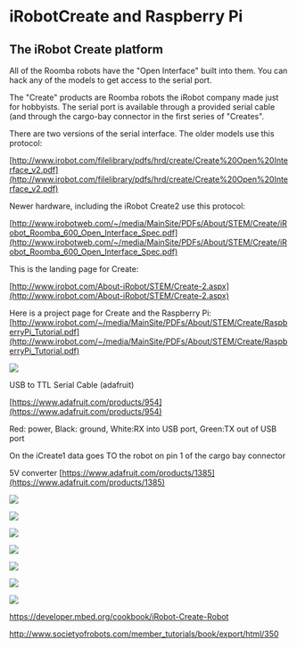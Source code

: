 # iRobotCreate and Raspberry Pi

## The iRobot Create platform ##

All of the Roomba robots have the "Open Interface" built into them. You can hack any of the models to get access to the
serial port.

The "Create" products are Roomba robots the iRobot company made just for hobbyists. The serial port is available through a
provided serial cable (and through the cargo-bay connector in the first series of "Creates".

There are two versions of the serial interface. The older models use this protocol:

[http://www.irobot.com/filelibrary/pdfs/hrd/create/Create%20Open%20Interface_v2.pdf](http://www.irobot.com/filelibrary/pdfs/hrd/create/Create%20Open%20Interface_v2.pdf)

Newer hardware, including the iRobot Create2 use this protocol:

[http://www.irobotweb.com/~/media/MainSite/PDFs/About/STEM/Create/iRobot_Roomba_600_Open_Interface_Spec.pdf](http://www.irobotweb.com/~/media/MainSite/PDFs/About/STEM/Create/iRobot_Roomba_600_Open_Interface_Spec.pdf)

This is the landing page for Create:

[http://www.irobot.com/About-iRobot/STEM/Create-2.aspx](http://www.irobot.com/About-iRobot/STEM/Create-2.aspx)

Here is a project page for Create and the Raspberry Pi:
[http://www.irobot.com/~/media/MainSite/PDFs/About/STEM/Create/RaspberryPi_Tutorial.pdf](http://www.irobot.com/~/media/MainSite/PDFs/About/STEM/Create/RaspberryPi_Tutorial.pdf)

![](https://github.com/topherCantrell/robots-iRobotCreate/blob/master/art/iRobotDIN.jpg)

USB to TTL Serial Cable (adafruit)

[https://www.adafruit.com/products/954](https://www.adafruit.com/products/954)

Red: power, 
Black: ground, 
White:RX into USB port, 
Green:TX out of USB port

On the iCreate1 data goes TO the robot on pin 1 of the cargo bay connector

5V converter
[https://www.adafruit.com/products/1385](https://www.adafruit.com/products/1385)

![](https://github.com/topherCantrell/robots-iRobotCreate/blob/master/art/buck.jpg)

![](https://github.com/topherCantrell/robots-iRobotCreate/blob/master/art/roombaDIN.jpg)

![](https://github.com/topherCantrell/robots-iRobotCreate/blob/master/art/usbserial.jpg)

![](https://github.com/topherCantrell/robots-iRobotCreate/blob/master/art/picreate1.jpg)

![](https://github.com/topherCantrell/robots-iRobotCreate/blob/master/art/picreate2.jpg)

![](https://github.com/topherCantrell/robots-iRobotCreate/blob/master/art/picreate1b.jpg)

![](https://github.com/topherCantrell/robots-iRobotCreate/blob/master/art/picreate2b.jpg)

https://developer.mbed.org/cookbook/iRobot-Create-Robot

http://www.societyofrobots.com/member_tutorials/book/export/html/350


